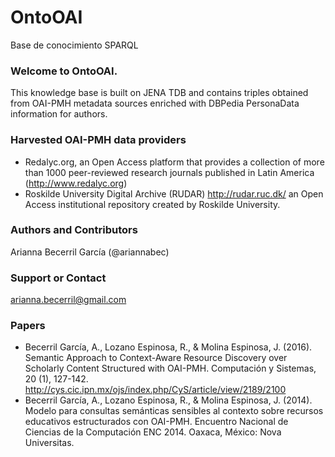 # OntoOAI
Base de conocimiento SPARQL

### Welcome to OntoOAI.
This knowledge base is built on JENA TDB and contains triples obtained from OAI-PMH metadata sources enriched with DBPedia PersonaData information for authors.  

### Harvested OAI-PMH data providers
- Redalyc.org, an Open Access platform that provides a collection of more than 1000 peer-reviewed research journals published in Latin America (http://www.redalyc.org)
- Roskilde University Digital Archive (RUDAR) http://rudar.ruc.dk/ an Open Access institutional repository created by Roskilde University. 

### Authors and Contributors
Arianna Becerril García (@ariannabec)

### Support or Contact
arianna.becerril@gmail.com

### Papers
- Becerril García, A., Lozano Espinosa, R., & Molina Espinosa, J. (2016). Semantic Approach to Context-Aware Resource Discovery over Scholarly Content Structured with OAI-PMH. Computación y Sistemas, 20 (1), 127-142. http://cys.cic.ipn.mx/ojs/index.php/CyS/article/view/2189/2100 
- Becerril García, A., Lozano Espinosa, R., & Molina Espinosa, J. (2014). Modelo para consultas semánticas sensibles al contexto sobre recursos educativos estructurados con OAI-PMH. Encuentro Nacional de Ciencias de la Computación ENC 2014. Oaxaca, México: Nova Universitas.


